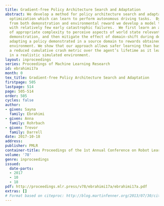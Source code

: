 ```yaml
---
title: Gradient-free Policy Architecture Search and Adaptation
abstract: We develop a method for policy architecture search and adaptation via gradient-free
  optimization which can learn to perform autonomous driving tasks.  By  learning
  from both demonstration and environmental reward we develop a model that can learn
  with relatively few early catastrophic failures.  We first learn an architecture
  of appropriate complexity to perceive aspects of world state relevant to the expert
  demonstration, and then mitigate the effect of domain-shift during deployment by
  adapting a policy demonstrated in a source domain to rewards obtained in a target
  environment. We show that our approach allows safer learning than baseline methods,  offering
  a reduced cumulative crash metric over the agent’s lifetime as it learns to drive
  in a realistic simulated environment.
layout: inproceedings
series: Proceedings of Machine Learning Research
id: ebrahimi17a
month: 0
tex_title: Gradient-free Policy Architecture Search and Adaptation
firstpage: 505
lastpage: 514
page: 505-514
order: 505
cycles: false
author:
- given: Sayna
  family: Ebrahimi
- given: Anna
  family: Rohrbach
- given: Trevor
  family: Darrell
date: 2017-10-18
address: 
publisher: PMLR
container-title: Proceedings of the 1st Annual Conference on Robot Learning
volume: '78'
genre: inproceedings
issued:
  date-parts:
  - 2017
  - 10
  - 18
pdf: http://proceedings.mlr.press/v78/ebrahimi17a/ebrahimi17a.pdf
extras: []
# Format based on citeproc: http://blog.martinfenner.org/2013/07/30/citeproc-yaml-for-bibliographies/
---
```

